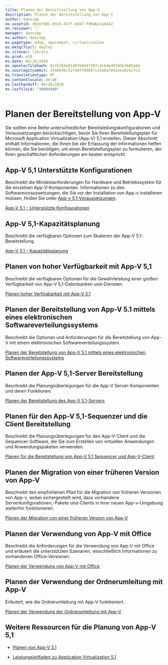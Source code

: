 ```yaml
---
title: Planen der Bereitstellung von App-V
description: Planen der Bereitstellung von App-V
author: dansimp
ms.assetid: 39cbf981-d9c6-457f-b047-f9046e1a6442
ms.reviewer: ''
manager: dansimp
ms.author: dansimp
ms.pagetype: mdop, appcompat, virtualization
ms.mktglfcycl: deploy
ms.sitesec: library
ms.prod: w10
ms.date: 06/16/2016
ms.openlocfilehash: 0cfb7b5e81d6fb9d4f307cdcb4ed816563685a8d
ms.sourcegitcommit: 354664bc527d93f80687cd2eba70d1eea024c7c3
ms.translationtype: MT
ms.contentlocale: de-DE
ms.lasthandoff: 06/26/2020
ms.locfileid: "10804940"
---
```

# Planen der Bereitstellung von App-V


Sie sollten eine Reihe unterschiedlicher Bereitstellungskonfigurationen und Voraussetzungen berücksichtigen, bevor Sie Ihren Bereitstellungsplan für Microsoft Application Virtualization (App-V) 5,1 erstellen. Dieser Abschnitt enthält Informationen, die Ihnen bei der Erfassung der Informationen helfen können, die Sie benötigen, um einen Bereitstellungsplan zu formulieren, der Ihren geschäftlichen Anforderungen am besten entspricht.

## <a href="" id="---------app-v-5-1-supported-configurations"></a> App-V 5,1 Unterstützte Konfigurationen


Beschreibt die Mindestanforderungen für Hardware und Betriebssystem für die einzelnen App-V-Komponenten. Informationen zu den Softwarevoraussetzungen, die Sie vor der Installation von App-v installieren müssen, finden Sie unter [App-v 5,1-Voraussetzungen](app-v-51-prerequisites.md).

[App-V 5.1 – Unterstützte Konfigurationen](app-v-51-supported-configurations.md)

## App-V 5,1-Kapazitätsplanung


Beschreibt die verfügbaren Optionen zum Skalieren der App-V 5,1-Bereitstellung.

[App-V 5.1 – Kapazitätsplanung](app-v-51-capacity-planning.md)

## Planen von hoher Verfügbarkeit mit App-V 5,1


Beschreibt die verfügbaren Optionen für die Gewährleistung einer großen Verfügbarkeit von App-V 5,1-Datenbanken und-Diensten.

[Planen hoher Verfügbarkeit mit App-V 5.1](planning-for-high-availability-with-app-v-51.md)

## Planen der Bereitstellung von App-V 5.1 mittels eines elektronischen Softwareverteilungssystems


Beschreibt die Optionen und Anforderungen für die Bereitstellung von App-V mit einem elektronischen Softwareverteilungssystem.

[Planen der Bereitstellung von App-V 5.1 mittels eines elektronischen Softwareverteilungssystems](planning-to-deploy-app-v-51-with-an-electronic-software-distribution-system.md)

## Planen der App-V 5,1-Server Bereitstellung


Beschreibt die Planungsüberlegungen für die App-V Server-Komponenten und deren Funktionen.

[Planen der Bereitstellung des App-V 5.1-Servers](planning-for-the-app-v-51-server-deployment.md)

## Planen für den App-V 5,1-Sequenzer und die Client Bereitstellung


Beschreibt die Planungsüberlegungen für den App-V-Client und die Sequencer-Software, die Sie zum Erstellen von virtuellen Anwendungen und Anwendungspaketen verwenden.

[Planen für die Bereitstellung von App-V 5.1 Sequencer und App-V-Client](planning-for-the-app-v-51-sequencer-and-client-deployment.md)

## Planen der Migration von einer früheren Version von App-V


Beschreibt den empfohlenen Pfad für die Migration von früheren Versionen von App-v, wobei sichergestellt wird, dass vorhandene Serverkonfigurationen,-Pakete und-Clients in ihrer neuen App-v-Umgebung weiterhin funktionieren.

[Planen der Migration von einer früheren Version von App-V](planning-for-migrating-from-a-previous-version-of-app-v51.md)

## Planen der Verwendung von App-V mit Office


Beschreibt die Anforderungen für die Verwendung von App-V mit Office und erläutert die unterstützten Szenarien, einschließlich Informationen zu vorhandenen Office-Versionen.

[Planen der Verwendung von App-V mit Office](planning-for-using-app-v-with-office51.md)

## Planen der Verwendung der Ordnerumleitung mit App-V


Erläutert, wie die Ordnerumleitung mit App-V funktioniert.

[Planen der Verwendung der Ordnerumleitung mit App-V](planning-to-use-folder-redirection-with-app-v51.md)

## <a href="" id="other-resources-for-app-v-5-1-planning-"></a>Weitere Ressourcen für die Planung von App-V 5,1


-   [Planen von App-V 5.1](planning-for-app-v-51.md)

-   [Leistungsleitfaden zu Application Virtualization 5.1](performance-guidance-for-application-virtualization-51.md)

 

 





